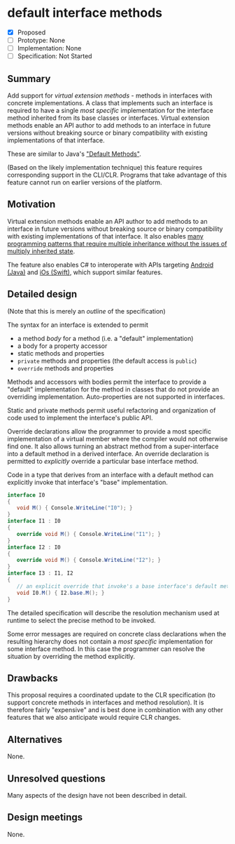 # default interface methods

* [x] Proposed
* [ ] Prototype: None
* [ ] Implementation: None
* [ ] Specification: Not Started

## Summary
[summary]: #summary

Add support for _virtual extension methods_ - methods in interfaces with concrete implementations. A class that implements such an interface is required to have a single _most specific_ implementation for the interface method inherited from its base classes or interfaces. Virtual extension methods enable an API author to add methods to an interface in future versions without breaking source or binary compatibility with existing implementations of that interface.

These are similar to Java's ["Default Methods"](http://docs.oracle.com/javase/tutorial/java/IandI/defaultmethods.html).

(Based on the likely implementation technique) this feature requires corresponding support in the CLI/CLR. Programs that take advantage of this feature cannot run on earlier versions of the platform.

## Motivation
[motivation]: #motivation

Virtual extension methods enable an API author to add methods to an interface in future versions without breaking source or binary compatibility with existing implementations of that interface. It also enables [many programming patterns that require multiple inheritance without the issues of multiply inherited state](http://scg.unibe.ch/archive/papers/Scha03aTraits.pdf).

The feature also enables C# to interoperate with APIs targeting [Android (Java)](http://docs.oracle.com/javase/tutorial/java/IandI/defaultmethods.html) and [iOs (Swift)](https://developer.apple.com/library/content/documentation/Swift/Conceptual/Swift_Programming_Language/Protocols.html#//apple_ref/doc/uid/TP40014097-CH25-ID267), which support similar features.

## Detailed design
[design]: #detailed-design

(Note that this is merely an *outline* of the specification)

The syntax for an interface is extended to permit
- a method *body* for a method (i.e. a "default" implementation)
- a body for a property accessor
- static methods and properties
- `private` methods and properties (the default access is `public`)
- `override` methods and properties

Methods and accessors with bodies permit the interface to provide a "default" implementation for the method in classes that do not provide an overriding implementation. Auto-properties are not supported in interfaces.

Static and private methods permit useful refactoring and organization of code used to implement the interface's public API.

Override declarations allow the programmer to provide a most specific implementation of a virtual member where the compiler would not otherwise find one. It also allows turning an abstract method from a super-interface into a default method in a derived interface. An override declaration is permitted to *explicitly* override a particular base interface method.

Code in a type that derives from an interface with a default method can explicitly invoke that interface's "base" implementation.


``` c#
interface I0
{
   void M() { Console.WriteLine("I0"); }
}
interface I1 : I0
{
   override void M() { Console.WriteLine("I1"); }
}
interface I2 : I0
{
   override void M() { Console.WriteLine("I2"); }
}
interface I3 : I1, I2
{
   // an explicit override that invoke's a base interface's default method
   void I0.M() { I2.base.M(); }
}

```

The detailed specification will describe the resolution mechanism used at runtime to select the precise method to be invoked.

Some error messages are required on concrete class declarations when the resulting hierarchy does not contain a *most specific* implementation for some interface method. In this case the programmer can resolve the situation by overriding the method explicitly.

## Drawbacks
[drawbacks]: #drawbacks

This proposal requires a coordinated update to the CLR specification (to support concrete methods in interfaces and method resolution). It is therefore fairly "expensive" and is best done in combination with any other features that we also anticipate would require CLR changes.

## Alternatives
[alternatives]: #alternatives

None.

## Unresolved questions
[unresolved]: #unresolved-questions

Many aspects of the design have not been described in detail.

## Design meetings

None.



